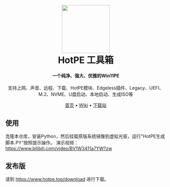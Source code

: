 
<h1 align="center">
  <br>
<img src="https://www.hotpe.top/wp-content/uploads/2022/04/logo.ico" width="150"/>
  <br>
  HotPE 工具箱
  <br>
</h1>

<h4 align="center">一个纯净、强大、优雅的Win11PE</h4>

<p align="center">支持上网、声音、远程、下载、HotPE模块、Edgeless插件、Legacy、UEFI、M.2、NVME、U盘启动、本地启动、生成ISO等</p>

<p align="center">
  <a href="https://www.hotpe.top">首页</a> •
  <a href="https://wiki.hotpe.top">Wiki</a> •
  <a href="https://down.hotpe.top">下载站</a> 
</p>

## 使用
克隆本仓库，安装Python，然后挂载原版系统镜像到虚拟光驱，运行"HotPE生成脚本.PY"按照提示操作。
演示视频：https://www.bilibili.com/video/BV1W3411a7YW?zw

## 发布版
请到 https://www.hotpe.top/download 进行下载。
